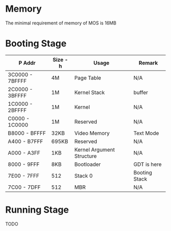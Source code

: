 # Memory
The minimal requirement of memory of MOS is 16MB
# Booting Stage
| P Addr |  Size -h | Usage | Remark| 
|--- | --- | --- | --- |
| 3C0000 - 7BFFFF | 4M | Page Table   | N/A |
| 2C0000 - 3BFFFF | 1M | Kernel Stack | buffer |
| 1C0000 - 2BFFFF | 1M | Kernel | N/A  |
| C0000 - 1C0000 | 1M | Reserved | N/A |
| B8000 - BFFFF | 32KB | Video Memory | Text Mode |
| A400 - B7FFF | 695KB | Reserved | N/A |
| A000 - A3FF | 1KB | Kernel Argument Structure | N/A | 
| 8000 - 9FFF | 8KB | Bootloader | GDT is here | 
| 7E00 - 7FFF | 512 | Stack 0 | Booting Stack |
| 7C00 - 7DFF | 512 | MBR | N/A |
# Running Stage
TODO